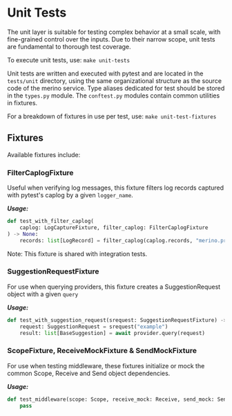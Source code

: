# Unit Tests

The unit layer is suitable for testing complex behavior at a small scale, with fine-grained control over the inputs.
Due to their narrow scope, unit tests are fundamental to thorough test coverage.

To execute unit tests, use: `make unit-tests`

Unit tests are written and executed with pytest and are located in the `tests/unit` directory,
using the same organizational structure as the source code of the merino service.
Type aliases dedicated for test should be stored in the `types.py` module.
The `conftest.py` modules contain common utilities in fixtures.

For a breakdown of fixtures in use per test, use: `make unit-test-fixtures`

## Fixtures

Available fixtures include:

### FilterCaplogFixture
Useful when verifying log messages, this fixture filters log records captured with
pytest's caplog by a given `logger_name`.

_**Usage:**_
```python
def test_with_filter_caplog(
    caplog: LogCaptureFixture, filter_caplog: FilterCaplogFixture
) -> None:
    records: list[LogRecord] = filter_caplog(caplog.records, "merino.providers.adm")
```
Note: This fixture is shared with integration tests.

### SuggestionRequestFixture
For use when querying providers, this fixture creates a SuggestionRequest object with
a given `query`

_**Usage:**_
```python
def test_with_suggestion_request(srequest: SuggestionRequestFixture) -> None:
    request: SuggestionRequest = srequest("example")
    result: list[BaseSuggestion] = await provider.query(request)
```

### ScopeFixture, ReceiveMockFixture & SendMockFixture
For use when testing middleware, these fixtures initialize or mock the common Scope,
Receive and Send object dependencies.

_**Usage:**_
```python
def test_middleware(scope: Scope, receive_mock: Receive, send_mock: Send) -> None:
    pass
````
